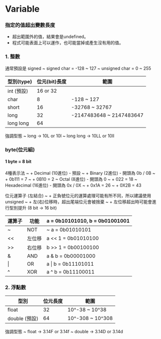 # Variable
### 指定的值超出變數長度
* 超出範圍外的值，結果會是undefined。
* 程式可能表面上可以運作，也可能當掉或產生沒有用的值。

### 1. 整數
通常預設是 signed
~ signed char = -128 ~ 127
~ unsigned char = 0 ~ 255

|型別(type)|位元(bit)長度|範圍|
|-|-|-|
|int (預設)|16 or 32|
|char|8|-128 ~ 127|
|short|16|-32768 ~ 32767|
|long|32|-2147483648 ~ 2147483647|
|long long|64|

強調型態
~ long -> 10L or 10l 
~ long long -> 10LL or 10ll

### byte(位元組)
#### 1 byte = 8 bit
4種表示法
~ + Decimal (10進位) - 預設
~ + Binary (2進位) - 開頭為 0b / 0B
~ + 0b111 = 7
~ +  0B10 = 2
~ Octal (8進位) - 開頭為 0 
~ + 022 = 18 
~ Hexadecimal (16進位) - 開頭為 0x / 0X
~ + 0x1A = 26
~ + 0X2B = 43

位元運算子 (左結合)
~ + 正負號位元的運算處理可能有所不同，所以建議使用 unsigned
~ + 左(右)位移時，超出尾端位元會被捨棄
~ + 左位移超出時可能會進行型別提升 (8 bit -> 16 bit)

|運算子|功能|a = 0b10101010, b = 0b01001001|
|-|-|-|
|~|NOT|~ a = 0b01010101|
|<<|左位移|a << 1 = 0b01010100|
|>>|右位移|b >> 1 = 0b00100100|
|&|AND|a & b = 0b00001000|
|\||OR|a \| b = 0b11101011|
|^|XOR|a ^ b = 0b11100011|

### 2. 浮點數
|型別|位元長度|範圍|
|-|-|-|
|float|32|10^-38 ~ 10^38|
|double (預設)|64|10^-308 ~ 10^308|

強調型態
~ float ->  3.14F or 3.14f
~ double -> 3.14D or 3.14d